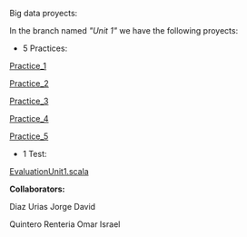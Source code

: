 Big data proyects:

In the branch named _"Unit 1"_ we have the following proyects:

- 5 Practices:

[Practice_1](https://github.com/Omar-I/BigData/blob/Unit_1/Practices/Practice_1.scala)

[Practice_2](https://github.com/Omar-I/BigData/blob/Unit_1/Practices/Practice_2.scala)

[Practice_3](https://github.com/Omar-I/BigData/blob/Unit_1/Practices/Practice_3.scala)

[Practice_4](https://github.com/Omar-I/BigData/blob/Unit_1/Practices/Practice_4.scala)

[Practice_5](https://github.com/Omar-I/BigData/blob/Unit_1/Practices/Practice_5.scala)


- 1 Test:

[EvaluationUnit1.scala](https://github.com/Omar-I/BigData/tree/Unit_1/Evaluation)

**Collaborators:**

Diaz Urias Jorge David

Quintero Renteria Omar Israel


